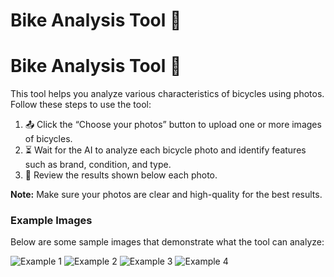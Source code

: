 # Bike Analysis Tool 🚴

# Bike Analysis Tool 🚴

This tool helps you analyze various characteristics of bicycles using photos. Follow these steps to use the tool:

1. 📤 Click the “Choose your photos” button to upload one or more images of bicycles.
2. ⏳ Wait for the AI to analyze each bicycle photo and identify features such as brand, condition, and type.
3. 👀 Review the results shown below each photo.

**Note:** Make sure your photos are clear and high-quality for the best results.

### Example Images

Below are some sample images that demonstrate what the tool can analyze:

![Example 1](./example_images/bike1.JPG)
![Example 2](./example_images/bike2.JPG)
![Example 3](./example_images/bike3.JPG)
![Example 4](./example_images/bike4.JPG)
